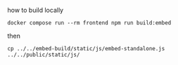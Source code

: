 how to build locally

`docker compose run --rm frontend npm run build:embed`

then

`cp ../../embed-build/static/js/embed-standalone.js ../../public/static/js/`
